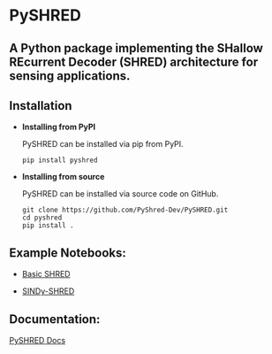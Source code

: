 # PySHRED

## A Python package implementing the SHallow REcurrent Decoder (SHRED) architecture for sensing applications.

## Installation

- **Installing from PyPI**

  PySHRED can be installed via pip from PyPI.

  `pip install pyshred`

- **Installing from source**

  PySHRED can be installed via source code on GitHub.

  ```
  git clone https://github.com/PyShred-Dev/PySHRED.git
  cd pyshred
  pip install .
  ```

## Example Notebooks:
- [Basic SHRED](https://pyshred-dev.github.io/pyshred/examples/basic_shred_sst.html)

- [SINDy-SHRED](https://pyshred-dev.github.io/pyshred/examples/sindy_shred_sst.html)

## Documentation:
[PySHRED Docs](https://pyshred-dev.github.io/pyshred/index.html)